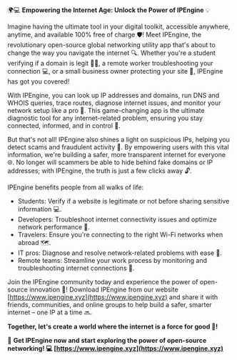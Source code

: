🌍💻 **Empowering the Internet Age: Unlock the Power of IPEngine** 💡

Imagine having the ultimate tool in your digital toolkit, accessible anywhere, anytime, and available 100% free of charge 🛡️! Meet IPEngine, the revolutionary open-source global networking utility app that's about to change the way you navigate the internet 🔍. Whether you're a student verifying if a domain is legit 👩‍🎓, a remote worker troubleshooting your connection 💻, or a small business owner protecting your site 🏢, IPEngine has got you covered!

With IPEngine, you can look up IP addresses and domains, run DNS and WHOIS queries, trace routes, diagnose internet issues, and monitor your network setup like a pro 🔧. This game-changing app is the ultimate diagnostic tool for any internet-related problem, ensuring you stay connected, informed, and in control 📡.

But that's not all! IPEngine also shines a light on suspicious IPs, helping you detect scams and fraudulent activity 🚫. By empowering users with this vital information, we're building a safer, more transparent internet for everyone 🌐. No longer will scammers be able to hide behind fake domains or IP addresses; with IPEngine, the truth is just a few clicks away 🔓.

IPEngine benefits people from all walks of life:

* Students: Verify if a website is legitimate or not before sharing sensitive information 💻.
* Developers: Troubleshoot internet connectivity issues and optimize network performance 🔧.
* Travelers: Ensure you're connecting to the right Wi-Fi networks when abroad 🗺️.
* IT pros: Diagnose and resolve network-related problems with ease 🔧.
* Remote teams: Streamline your work process by monitoring and troubleshooting internet connections 💼.

Join the IPEngine community today and experience the power of open-source innovation 🌟! Download IPEngine from our website [https://www.ipengine.xyz](https://www.ipengine.xyz) and share it with friends, communities, and online groups to help build a safer, smarter internet – one IP at a time 🔜.

**Together, let's create a world where the internet is a force for good 🌈!**

🎉 **Get IPEngine now and start exploring the power of open-source networking! 💻 [https://www.ipengine.xyz](https://www.ipengine.xyz)**